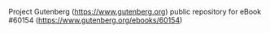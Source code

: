 Project Gutenberg (https://www.gutenberg.org) public repository for eBook #60154 (https://www.gutenberg.org/ebooks/60154)
